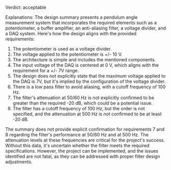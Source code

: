 Verdict: acceptable

Explanations: 
The design summary presents a pendulum angle measurement system that incorporates the required elements such as a potentiometer, a buffer amplifier, an anti-aliasing filter, a voltage divider, and a DAQ system. Here's how the design aligns with the provided requirements:

1. The potentiometer is used as a voltage divider.
2. The voltage applied to the potentiometer is +/- 10 V.
3. The architecture is simple and includes the mentioned components.
4. The input voltage of the DAQ is centered at 0 V, which aligns with the requirement for a +/- 7V range.
5. The design does not explicitly state that the maximum voltage applied to the DAQ is 7V, but it's implied by the configuration of the voltage divider.
6. There is a low pass filter to avoid aliasing, with a cutoff frequency of 100 Hz.
7. The filter's attenuation at 50/60 Hz is not explicitly confirmed to be greater than the required -20 dB, which could be a potential issue.
8. The filter has a cutoff frequency of 100 Hz, but the order is not specified, and the attenuation at 500 Hz is not confirmed to be at least -20 dB.

The summary does not provide explicit confirmation for requirements 7 and 8 regarding the filter's performance at 50/60 Hz and at 500 Hz. The attenuation levels at these frequencies are critical for the project's success. Without this data, it's uncertain whether the filter meets the required specifications. However, the project can be implemented, and the issues identified are not fatal, as they can be addressed with proper filter design adjustments.
